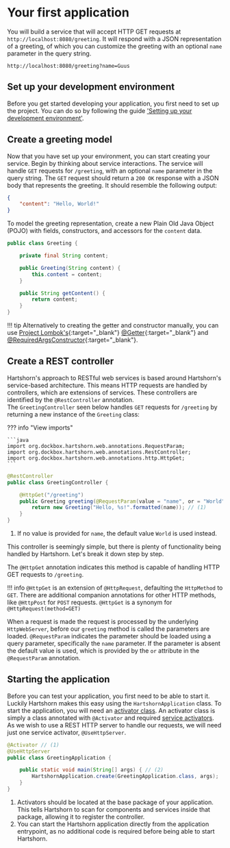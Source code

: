 # Your first application
You will build a service that will accept HTTP GET requests at `http://localhost:8080/greeting`. It will respond with a JSON representation of a greeting, of which you can customize the greeting with an optional `name` parameter in the query string.
```
http://localhost:8080/greeting?name=Guus
```

## Set up your development environment
Before you get started developing your application, you first need to set up the project. You can do so by following the guide ['Setting up your development environment'](./setup.md).

## Create a greeting model
Now that you have set up your environment, you can start creating your service. Begin by thinking about service interactions. The service will handle `GET` requests for `/greeting`, with an optional `name` parameter in the query string. The `GET` request should return a `200 OK` response with a JSON body that represents the greeting. It should resemble the following output:
```json
{
    "content": "Hello, World!"
}
```
To model the greeting representation, create a new Plain Old Java Object (POJO) with fields, constructors, and accessors for the `content` data.
```java title="Greeting.java"
public class Greeting {

    private final String content;

    public Greeting(String content) {
        this.content = content;
    }

    public String getContent() {
        return content;
    }
}
```
!!! tip
    Alternatively to creating the getter and constructor manually, you can use [Project Lombok's](https://projectlombok.org/){:target="_blank"} [@Getter](https://projectlombok.org/features/GetterSetter){:target="_blank"} and [@RequiredArgsConstructor](https://projectlombok.org/features/constructor){:target="_blank"}.

## Create a REST controller
Hartshorn's approach to RESTful web services is based around Hartshorn's service-based architecture. This means HTTP requests are handled by controllers, which are extensions of services. These controllers are identified by the `@RestController` annotation.  
The `GreetingController` seen below handles `GET` requests for `/greeting` by returning a new instance of the `Greeting` class:

??? info "View imports"

    ```java
    import org.dockbox.hartshorn.web.annotations.RequestParam;
    import org.dockbox.hartshorn.web.annotations.RestController;
    import org.dockbox.hartshorn.web.annotations.http.HttpGet;
    ```
```java
@RestController
public class GreetingController {

    @HttpGet("/greeting")
    public Greeting greeting(@RequestParam(value = "name", or = "World") String name) {
        return new Greeting("Hello, %s!".formatted(name)); // (1)
    }
}
```

1.  If no value is provided for `name`, the default value `World` is used instead.

This controller is seemingly simple, but there is plenty of functionality being handled by Hartshorn. Let's break it down step by step.

The `@HttpGet` annotation indicates this method is capable of handling HTTP GET requests to `/greeting`.

!!! info
    `@HttpGet` is an extension of `@HttpRequest`, defaulting the `HttpMethod` to `GET`. There are additional companion annotations for other HTTP methods, like `@HttpPost` for `POST` requests. `@HttpGet` is a synonym for `@HttpRequest(method=GET)`

When a request is made the request is processed by the underlying `HttpWebServer`, before our `greeting` method is called the parameters are loaded. `@RequestParam` indicates the parameter should be loaded using a query parameter, specifically the `name` parameter. If the parameter is absent the default value is used, which is provided by the `or` attribute in the `@RequestParam` annotation.

## Starting the application
Before you can test your application, you first need to be able to start it. Luckily Hartshorn makes this easy using the `HartshornApplication` class. To start the application, you will need an [activator class](../core/application-bootstrap.md). An activator class is simply a class annotated with `@Activator` and required [service activators](../core/service-activators.md). As we wish to use a REST HTTP server to handle our requests, we will need just one service activator, `@UseHttpServer`.

```java
@Activator // (1)
@UseHttpServer
public class GreetingApplication {

    public static void main(String[] args) { // (2)
        HartshornApplication.create(GreetingApplication.class, args);
    }
}
```

1.  Activators should be located at the base package of your application. This tells Hartshorn to scan for components and services inside that package, allowing it to register the controller.
2.  You can start the Hartshorn application directly from the application entrypoint, as no additional code is required before being able to start Hartshorn.
